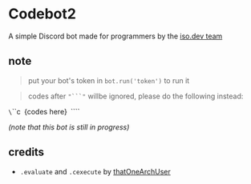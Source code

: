 # Codebot2 
A simple Discord bot made for programmers by the [iso.dev team](https://github.com/PyBotDevs)

## note
> put your bot's token in `bot.run('token')` to run it

> codes after `"```"` willbe ignored, please do the following instead:

`\`\`\`c`
`{codes here}`
`\`\`\``


*(note that this bot is still in progress)*

## credits
- `.evaluate` and `.cexecute` by [thatOneArchUser](https://github.com/thatOneArchUser)
